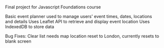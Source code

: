 Final project for Javascript Foundations course

Basic event planner used to manage users' event times, dates, locations and details
    Uses Leaflet API to retrieve and display event location
    Uses IndexedDB to store data


Bug Fixes:
    Clear list needs map location reset to London, currently resets to blank screen
